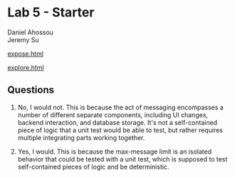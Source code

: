 # Lab 5 - Starter
Daniel Ahossou <br>
Jeremy Su


[expose.html](https://dahossou.github.io/Lab5_Starter/expose.html)

[explore.html](https://dahossou.github.io/Lab5_Starter/explore.html)


## Questions

1. No, I would not. This is because the act of messaging encompasses a number of different separate components, including UI changes, backend interaction, and database storage. It's not a self-contained piece of logic that a unit test would be able to test, but rather requires multiple integrating parts working together.


2. Yes, I would. This is because the max-message limit is an isolated behavior that could be tested with a unit test, which is supposed to test self-contained pieces of logic and be deterministic.


